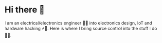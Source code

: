 # Hi there 👋

I am an electrical/electronics engineer 👨‍🎓 into electronics design, IoT and hardware hacking ⚡🔌. Here is where I bring source control into the stuff I do 👨‍🔬.

<!--
- 🔭 I’m currently working with embedded linux systems to monitor and stabilize renewable energy projects across Africa.

- 🌱 I’m currently learning 

- 👯 I’m hoping to collaborate on any projects within my scope.

- ⚡ Fun fact: I would want to be featured on the [Moore's Lobby Podcast](https://www.allaboutcircuits.com/podcast/) someday.

### Objective 🥅

- To delve into electronic hardware design and IoT security.

### Interests ✨

- Hardware hacking, IoT, Quantum computing, Embedded systems design
 

**tinegachris/tinegachris** is a ✨ _special_ ✨ repository because its `README.md` (this file) appears on your GitHub profile.

Here are some ideas to get you started:

- 🔭 I’m currently working on ...
- 🌱 I’m currently learning ...
- 👯 I’m looking to collaborate on ...
- 🤔 I’m looking for help with ...
- 💬 Ask me about 
- 📫 How to reach me: the email is on my profile
- 😄 Pronouns: he/him
- ⚡ Fun fact: I can cram🧠 🔟 digits with a 2️⃣ seconds ⏲ glance 👀!
-->
